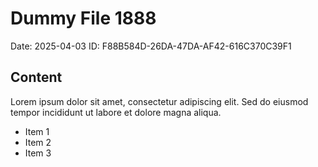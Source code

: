 # Dummy File 1888

Date: 2025-04-03
ID: F88B584D-26DA-47DA-AF42-616C370C39F1

## Content

Lorem ipsum dolor sit amet, consectetur adipiscing elit.
Sed do eiusmod tempor incididunt ut labore et dolore magna aliqua.

* Item 1
* Item 2
* Item 3

